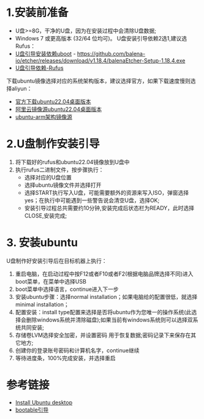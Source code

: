 # 1.安装前准备
 - U盘>=8G，干净的U盘，因为在安装过程中会清除U盘数据;
 - Windows 7 或更高版本 (32/64 位均可)。
U盘安装引导依赖2选1,建议选Rufus：
 - [U盘引导安装依赖uboot](https://www.balena.io/etcher)
        - https://github.com/balena-io/etcher/releases/download/v1.18.4/balenaEtcher-Setup-1.18.4.exe
 - [U盘引导依赖-Rufus](https://github.com/pbatard/rufus/releases/download/v3.21/rufus-3.21.exe)   

下载ubuntu镜像选择对应的系统架构版本，建议选择官方，如果下载速度慢则选择aliyun：
-  [官方下载ubuntu22.04桌面版本](https://ubuntu.com/download/desktop/thank-you?version=22.04.2&architecture=amd64)
-  [阿里云镜像源ubuntu22.04桌面版本](https://mirrors.aliyun.com/ubuntu-releases/22.04/ubuntu-22.04.2-desktop-amd64.iso?spm=a2c6h.25603864.0.0.595f45f8lUUhYO)
-  [ubuntu-arm架构镜像源](https://cdimage.ubuntu.com/releases/)
# 2.U盘制作安装引导
 1. 将下载好的rufus和ubuntu22.04镜像放到U盘中
 2. 执行rufus二进制文件，按步骤执行：
     - 选择对应的U盘位置
     - 选择ubuntu镜像文件并选择打开
     - 选择START执行写入U盘，可能需要额外的资源来写入ISO，弹窗选择yes；在执行中可能遇到一些警告说会清空U盘，选择OK;
     - 安装引导过程总共需要约10分钟,安装完成后状态栏为READY，此时选择CLOSE,安装完成;
    
# 3. 安装ubuntu

U盘制作好安装引导后在目标机器上执行：
1. 重启电脑，在启动过程中按F12或者F10或者F2(根据电脑品牌选择不同)进入boot菜单，在菜单中选择USB
2. boot菜单中选择语言，continue进入下一步
3. 安装ubuntu步骤：选择normal installation；如果电脑给的配置很低，就选择minimal installation；
4. 配置安装：install type配置来选择是否将ubuntu作为您唯一的操作系统(此选择会删除windows系统并清除磁盘);如果当前有windows系统则可以选择双系统共同安装;
5. 存储卷LVM选择安全加密，并设置密码 用于恢复数据;密码记录下来保存在其它地方;
6. 创建你的登录账号密码和计算机名字，continue继续
7. 等待进度条，100%完成安装，并选择重启

# 参考链接
- [Install Ubuntu desktop](https://ubuntu.com/tutorials/install-ubuntu-desktop#2-download-an-ubuntu-image)
- [bootable引导](https://ubuntu.com/tutorials/create-a-usb-stick-on-windows#2-requirements)